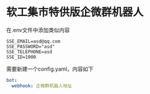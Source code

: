 # 软工集市特供版企微群机器人

在.env文件中添加类似内容

```property
SSE_EMAIL=asd@qq.com
SSE_PASSWORD="asd"
SSE_TELEPHONE=asd
SSE_ID=1000 
```

需要新建一个config.yaml，内容如下

```yaml
bot:
  webhook: 企微群机器人地址
```